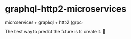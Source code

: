 # graphql-http2-microservices

microservices + graphql + http2 (grpc)

<!-- INSPIRATIONAL_QUOTE_START -->
The best way to predict the future is to create it.
🦄
<!-- INSPIRATIONAL_QUOTE_END -->
